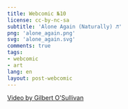 ```yaml
---
title: Webcomic №10
license: cc-by-nc-sa
subtitle: 'Alone Again (Naturally) ♬'
png: 'alone_again.png'
svg: 'alone_again.svg'
comments: true
tags:
- webcomic
- art
lang: en
layout: post-webcomic
---
```



[Video by Gilbert O'Sullivan][video]

[video]: http://www.youtube.com/watch?v=D_P-v1BVQn8&t=1m53s "Alone Again (Naturally) by Gilbert O'Sullivan"